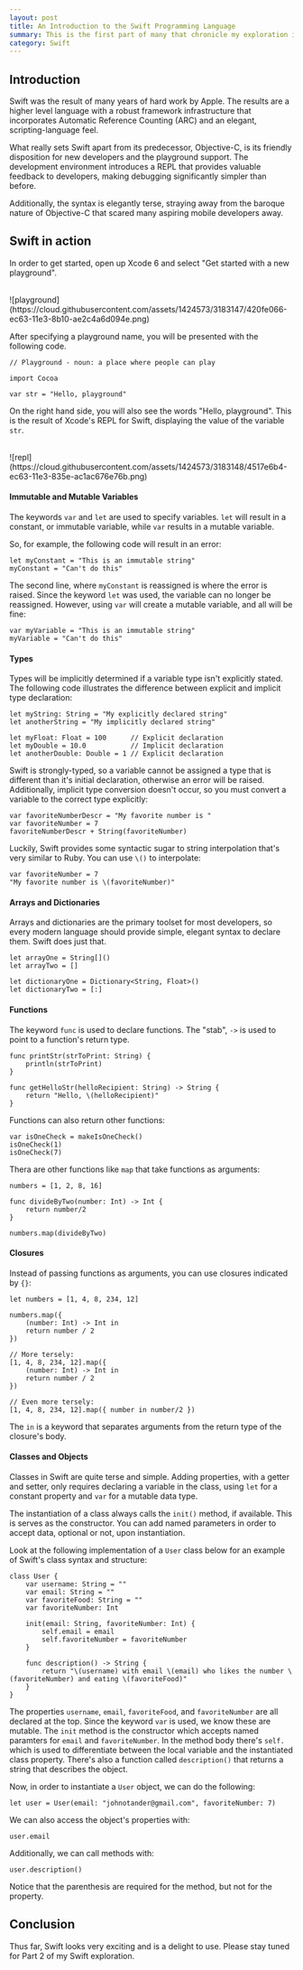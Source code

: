```yaml
---
layout: post
title: An Introduction to the Swift Programming Language
summary: This is the first part of many that chronicle my exploration into Apple's new programming language, Swift.
category: Swift
---
```


## Introduction

Swift was the result of many years of hard work by Apple. The results are a higher level language with a robust framework infrastructure that incorporates Automatic Reference Counting (ARC) and an elegant, scripting-language feel.

What really sets Swift apart from its predecessor, Objective-C, is its friendly disposition for new developers and the playground support. The development environment introduces a REPL that provides valuable feedback to developers, making debugging significantly simpler than before. 

Additionally, the syntax is elegantly terse, straying away from the baroque nature of Objective-C that scared many aspiring mobile developers away.

## Swift in action

In order to get started, open up Xcode 6 and select "Get started with a new playground". 

<br>
![playground](https://cloud.githubusercontent.com/assets/1424573/3183147/420fe066-ec63-11e3-8b10-ae2c4a6d094e.png)
<br>

After specifying a playground name, you will be presented with the following code.

```
// Playground - noun: a place where people can play

import Cocoa

var str = "Hello, playground"
```

On the right hand side, you will also see the words "Hello, playground". This is the result of Xcode's REPL for Swift, displaying the value of the variable `str`.

<br>
![repl](https://cloud.githubusercontent.com/assets/1424573/3183148/4517e6b4-ec63-11e3-835e-ac1ac676e76b.png)
<br>

#### Immutable and Mutable Variables

The keywords `var` and `let` are used to specify variables. `let` will result in a constant, or immutable variable, while `var` results in a mutable variable.

So, for example, the following code will result in an error:

```
let myConstant = "This is an immutable string"
myConstant = "Can't do this"
```

The second line, where `myConstant` is reassigned is where the error is raised. Since the keyword `let` was used, the variable can no longer be reassigned. However, using `var` will create a mutable variable, and all will be fine:

```
var myVariable = "This is an immutable string"
myVariable = "Can't do this"
```

#### Types

Types will be implicitly determined if a variable type isn't explicitly stated. The following code illustrates the difference between explicit and implicit type declaration:

```
let myString: String = "My explicitly declared string"
let anotherString = "My implicitly declared string"

let myFloat: Float = 100      // Explicit declaration
let myDouble = 10.0           // Implicit declaration
let anotherDouble: Double = 1 // Explicit declaration
```

Swift is strongly-typed, so a variable cannot be assigned a type that is different than it's initial declaration, otherwise an error will be raised. Additionally, implicit type conversion doesn't occur, so you must convert a variable to the correct type explicitly:

```
var favoriteNumberDescr = "My favorite number is "
var favoriteNumber = 7
favoriteNumberDescr + String(favoriteNumber)
```

Luckily, Swift provides some syntactic sugar to string interpolation that's very similar to Ruby. You can use `\()` to interpolate:

```
var favoriteNumber = 7
"My favorite number is \(favoriteNumber)"
```

#### Arrays and Dictionaries

Arrays and dictionaries are the primary toolset for most developers, so every modern language should provide simple, elegant syntax to declare them. Swift does just that.

```
let arrayOne = String[]()
let arrayTwo = []

let dictionaryOne = Dictionary<String, Float>()
let dictionaryTwo = [:]
```

#### Functions

The keyword `func` is used to declare functions. The "stab", `->` is used to point to a function's return type.

```
func printStr(strToPrint: String) {
    println(strToPrint)
}

func getHelloStr(helloRecipient: String) -> String {
    return "Hello, \(helloRecipient)"
}
```

Functions can also return other functions:

```
var isOneCheck = makeIsOneCheck()
isOneCheck(1)
isOneCheck(7)
```

Thera are other functions like `map` that take functions as arguments:

```
numbers = [1, 2, 8, 16]

func divideByTwo(number: Int) -> Int {
    return number/2
}

numbers.map(divideByTwo)
```

#### Closures

Instead of passing functions as arguments, you can use closures indicated by `{}`:

```
let numbers = [1, 4, 8, 234, 12]

numbers.map({
    (number: Int) -> Int in
    return number / 2
})

// More tersely:
[1, 4, 8, 234, 12].map({
    (number: Int) -> Int in
    return number / 2
})

// Even more tersely:
[1, 4, 8, 234, 12].map({ number in number/2 })
```

The `in` is a keyword that separates arguments from the return type of the closure's body.

#### Classes and Objects

Classes in Swift are quite terse and simple. Adding properties, with a getter and setter, only requires declaring a variable in the class, using `let` for a constant property and `var` for a mutable data type.

The instantiation of a class always calls the `init()` method, if available. This is serves as the constructor. You can add named parameters in order to accept data, optional or not, upon instantiation.

Look at the following implementation of a `User` class below for an example of Swift's class syntax and structure:

```
class User {
    var username: String = ""
    var email: String = ""
    var favoriteFood: String = ""
    var favoriteNumber: Int
    
    init(email: String, favoriteNumber: Int) {
        self.email = email
        self.favoriteNumber = favoriteNumber
    }
    
    func description() -> String {
        return "\(username) with email \(email) who likes the number \(favoriteNumber) and eating \(favoriteFood)"
    }
}
```

The properties `username`, `email`, `favoriteFood`, and `favoriteNumber` are all declared at the top. Since the keyword `var` is used, we know these are mutable. The `init` method is the constructor which accepts named paramters for `email` and `favoriteNumber`. In the method body there's `self.` which is used to differentiate between the local variable and the instantiated class property. There's also a function called `description()` that returns a string that describes the object.

Now, in order to instantiate a `User` object, we can do the following:

```
let user = User(email: "johnotander@gmail.com", favoriteNumber: 7)
```

We can also access the object's properties with:

```
user.email
```

Additionally, we can call methods with:

```
user.description()
```

Notice that the parenthesis are required for the method, but not for the property.

## Conclusion

Thus far, Swift looks very exciting and is a delight to use. Please stay tuned for Part 2 of my Swift exploration.
